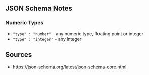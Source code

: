 ## JSON Schema Notes





### Numeric Types
* ```"type" : "number"``` - any numeric type, floating point or integer
* ```"type" : "integer"``` - any integer


## Sources
* https://json-schema.org/latest/json-schema-core.html
